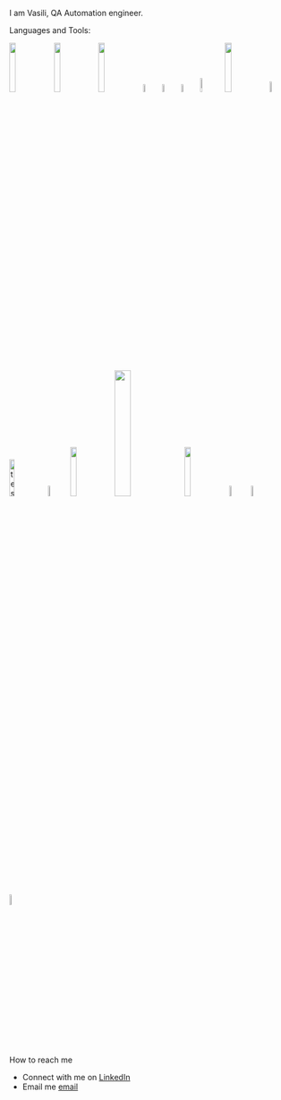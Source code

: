 I am Vasili, QA Automation engineer.

Languages and Tools:

<p>
    <img width="15%" src="https://www.vectorlogo.zone/logos/java/java-ar21.svg" />
    <img width="15%" src="https://www.vectorlogo.zone/logos/git-scm/git-scm-ar21.svg" />
    <img width="15%" src="https://www.vectorlogo.zone/logos/github/github-ar21.svg" />
    <img width="6%" src="https://upload.wikimedia.org/wikipedia/commons/thumb/d/d5/Selenium_Logo.png/220px-Selenium_Logo.png"/>
    <img width="6%" src="https://sdcast.ksdaemon.ru/wp-content/uploads/2017/03/selenide-logo-big.png" alt="selenide" />
    <img width="6%" src="https://aerokube.com/img/aerokube_logo.svg" alt="logo" />
    <img width="8%" src="https://www.underworldcode.org/content/images/size/w600/2020/08/Moby-logo-1.png" alt="docker"/>
    <img width="15%" src="https://www.vectorlogo.zone/logos/jenkins/jenkins-ar21.svg" />
    <img width="7%" src="https://www.vectorlogo.zone/logos/apache_maven/apache_maven-icon.svg" />
    <img width="13%" src="https://automated-testing.info/uploads/default/original/2X/4/49950f4112bb39e094016e7d7be7c84aec415f24.png" alt="testng" />
    <img width="7%" src="https://avatars2.githubusercontent.com/u/5879127?s=280&v=4" alt="allure" />
    <img width="15%" src="https://www.vectorlogo.zone/logos/getpostman/getpostman-ar21.svg" />
    <img width="24%" src="https://gdm-catalog-fmapi-prod.imgix.net/ProductLogo/d98fb8bd-2f42-4713-a87d-d42a0ab61f38.png?w=128&h=128&fit=max&dpr=3&auto=format&q=50" />
    <img width="15%" src="https://www.vectorlogo.zone/logos/mysql/mysql-ar21.svg" />
    <img width="7%" src="https://uxwing.com/wp-content/themes/uxwing/download/brands-and-social-media/android-studio-icon.png" />
    <img width="7%" src="https://seeklogo.com/images/A/appium-logo-7A2DD5B4E3-seeklogo.com.png" />
    <img width="7%" src="https://appium.github.io/appium-inspector/latest/assets/images/icon.png" />
</p>


How to reach me

- Connect with me on [LinkedIn](https://www.linkedin.com/in/akavity/)
- Email me [email](mailto:basilakavity@gmail.com)
